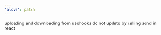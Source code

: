 ```yaml
---
'alova': patch
---
```


uploading and downloading from usehooks do not update by calling send in react
